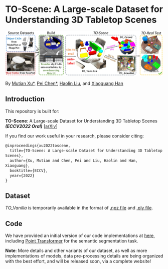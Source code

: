 # TO-Scene: A Large-scale Dataset for Understanding 3D Tabletop Scenes
<img src="./figure/pipeline_new.jpg" width="900"/>

By [Mutian Xu*](https://mutianxu.github.io/), [Pei Chen*](), [Haolin Liu](), and [Xiaoguang Han](https://gaplab.cuhk.edu.cn/)

## Introduction
This repository is built for:

__TO-Scene__: A Large-scale Dataset for Understanding 3D Tabletop Scenes ___(ECCV2022 Oral)___ [[arXiv](https://arxiv.org/abs/2203.09440)]
<br>


If you find our work useful in your research, please consider citing:

```
@inproceedings{xu2022toscene,
  title={TO-Scene: A Large-scale Dataset for Understanding 3D Tabletop Scenes},
  author={Xu, Mutian and Chen, Pei and Liu, Haolin and Han, Xiaoguang},
  booktitle={ECCV},
  year={2022}
}
```

## Dataset
_TO\_Vanilla_ is temporarily available in the format of
[.npz file](https://drive.google.com/file/d/1P484ZsGmAcaP26WVY_EYbFmN_5nkVqOl/view?usp=sharing) and [.ply file](https://drive.google.com/file/d/1-kdWNuavWRK5ZwNXriYqTpY6S_wpABhp/view?usp=sharing).

## Code
We have provided an initial version of our code implementations at [here](./initial_code), including [Point Transformer](https://github.com/POSTECH-CVLab/point-transformer) for the semantic segmentation task.

__Note__:
More details and other variants of our dataset, as well as more implementations of models, data pre-processing details are being organized with the best effort, and will be released soon, via a complete website!